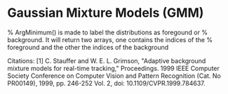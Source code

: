 # Gaussian Mixture Models (GMM)

















% ArgMinimum() is made to label the distributions as foregound or
% background. It will return two arrays, one contains the indices of the
% foreground and the other the indices of the background

Citations:
[1] C. Stauffer and W. E. L. Grimson, "Adaptive background mixture models for real-time tracking," Proceedings. 1999 IEEE Computer Society Conference on Computer Vision and Pattern Recognition (Cat. No PR00149), 1999, pp. 246-252 Vol. 2, doi: 10.1109/CVPR.1999.784637.
